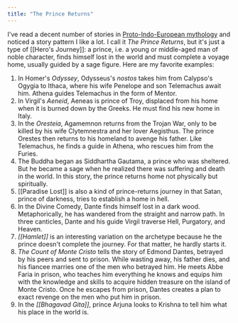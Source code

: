 ```yaml
---
title: "The Prince Returns"
---
```


I've read a decent number of stories in [Proto-Indo-European mythology](https://en.wikipedia.org/wiki/Proto-Indo-European_mythology?oldformat=true) and noticed a story pattern I like a lot. I call it _The Prince Returns_, but it's just a type of [[Hero's Journey]]: a prince, i.e. a young or middle-aged man of noble character, finds himself lost in the world and must complete a voyage home, usually guided by a sage figure. Here are my favorite examples:

1. In Homer's _Odyssey_, Odysseus's _nostos_ takes him from Calypso's Ogygia to Ithaca, where his wife Penelope and son Telemachus await him. Athena guides Telemachus in the form of Mentor. 
2. In Virgil's _Aeneid_, Aeneas is prince of Troy, displaced from his home when it is burned down by the Greeks. He must find his new home in Italy.
3. In the _Oresteia_, Agamemnon returns from the Trojan War, only to be killed by his wife Clytemnestra and her lover Aegisthus. The prince Orestes then returns to his homeland to avenge his father. Like Telemachus, he finds a guide in Athena, who rescues him from the Furies.
4. The Buddha began as Siddhartha Gautama, a prince who was sheltered. But he became a sage when he realized there was suffering and death in the world. In this story, the prince returns home not physically but spiritually.
5. [[Paradise Lost]] is also a kind of prince-returns journey in that Satan, prince of darkness, tries to establish a home in hell.
6. In the Divine Comedy, Dante finds himself lost in a dark wood. Metaphorically, he has wandered from the straight and narrow path. In three canticles, Dante and his guide Virgil traverse Hell, Purgatory, and Heaven. 
7. _[[Hamlet]]_ is an interesting variation on the archetype because he the prince doesn't complete the journey. For that matter, he hardly starts it. 
8. _The Count of Monte Cristo_ tells the story of Edmond Dantes, betrayed by his peers and sent to prison. While wasting away, his father dies, and his fiancee marries one of the men who betrayed him. He meets Abbe Faria in prison, who teaches him everything he knows and equips him with the knowledge and skills to acquire hidden treasure on the island of Monte Cristo. Once he escapes from prison, Dantes creates a plan to exact revenge on the men who put him in prison.
9. In the _[[Bhagavad Gita]]_, prince Arjuna looks to Krishna to tell him what his place in the world is. 
